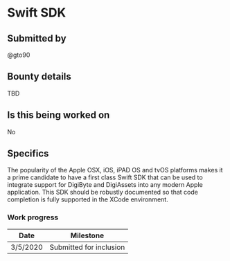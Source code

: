 # Swift SDK

## Submitted by

@gto90

## Bounty details

TBD

## Is this being worked on

No

## Specifics

The popularity of the Apple OSX, iOS, iPAD OS and tvOS platforms makes it a prime candidate to have a first class Swift SDK that can be used to integrate support for DigiByte and DigiAssets into any modern Apple application.  This SDK should be robustly documented so that code completion is fully supported in the XCode environment.

### Work progress

| Date | Milestone |
| --- | --- |
| 3/5/2020 | Submitted for inclusion |
